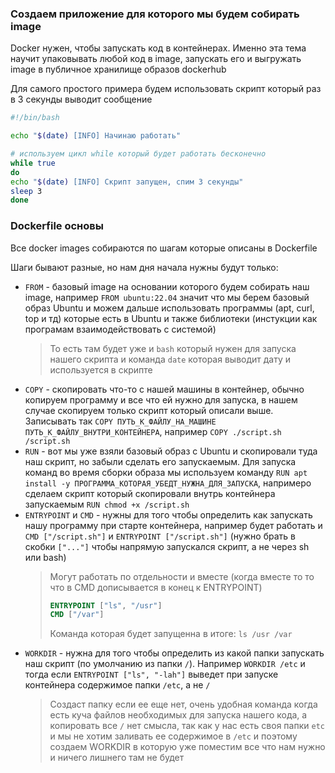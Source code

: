 ### Создаем приложение для которого мы будем собирать image

Docker нужен, чтобы запускать код в контейнерах. Именно эта тема научит упаковывать любой код в image, запускать его и выгружать image в публичное хранилище образов dockerhub

Для самого простого примера будем использовать скрипт который раз в 3 секунды выводит сообщение

```sh
#!/bin/bash

echo "$(date) [INFO] Начинаю работать"

# используем цикл while который будет работать бесконечно
while true
do
echo "$(date) [INFO] Скрипт запущен, спим 3 секунды"
sleep 3
done
```

### Dockerfile основы

Все docker images собираются по шагам которые описаны в Dockerfile

Шаги бывают разные, но нам дня начала нужны будут только:

- `FROM` - базовый image на основании которого будем собирать наш image, например `FROM ubuntu:22.04` значит что мы берем базовый образ Ubuntu и можем дальше использовать программы (apt, curl, top и тд) которые есть в Ubuntu и также библиотеки (инстукции как програмам взаимодействовать с системой)
   > То есть там будет уже и `bash` который нужен для запуска нашего скрипта и команда `date` которая выводит дату и используется в скрипте
- `COPY` - скопировать что-то с нашей машины в контейнер, обычно копируем программу и все что ей нужно для запуска, в нашем случае скопируем только скрипт который описали выше. Записывать так `COPY ПУТЬ_К_ФАЙЛУ_НА_МАШИНЕ ПУТЬ_К_ФАЙЛУ_ВНУТРИ_КОНТЕЙНЕРА`, например `COPY ./script.sh /script.sh`
- `RUN` - вот мы уже взяли базовый образ с Ubuntu и скопировали туда наш скрипт, но забыли сделать его запускаемым. Для запуска команд во время сборки образа мы используем команду `RUN apt install -y ПРОГРАММА_КОТОРАЯ_УБЕДТ_НУЖНА_ДЛЯ_ЗАПУСКА`, напримеро сделаем скрипт который скопировали внутрь контейнера запускаемым `RUN chmod +x /script.sh`
- `ENTRYPOINT` и `CMD` - нужны для того чтобы определить как запускать нашу программу при старте контейнера, например будет работать и `CMD ["/script.sh"]` и `ENTRYPOINT ["/script.sh"]` (нужно брать в скобки `["..."]` чтобы напрямую запускался скрипт, а не через sh или bash)
   > Могут работать по отдельности и вместе (когда вместе то то что в CMD дописывается в конец к ENTRYPOINT)
   > ```Dockerfile
   > ENTRYPOINT ["ls", "/usr"]  
   > CMD ["/var"]
   > ```
   > Команда которая будет запущенна в итоге: `ls /usr /var`
- `WORKDIR` - нужна для того чтобы определить из какой папки запускать наш скрипт (по умолчанию из папки `/`). Например `WORKDIR /etc` и тогда если `ENTRYPOINT ["ls", "-lah"]` выведет при запуске контейнера содержимое папки `/etc`, а не `/`
   > Создаст папку если ее еще нет, очень удобная команда когда есть куча файлов необходимых для запуска нашего кода, а копировать все `/` нет смысла, так как у нас есть своя папки `etc` и мы не хотим заливать ее содержимое в `/etc` и поэтому создаем WORKDIR в которую уже поместим все что нам нужно и ничего лишнего там не будет
